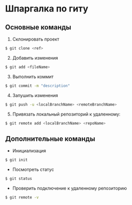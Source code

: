 # Шпаргалка по гиту
## Основные команды
1. Склонировать проект
```bash
$ git clone <ref>
```
2. Добавить изменения
```bash
$ git add <fileName>
```
3. Выполнить коммит
```bash
$ git commit -m "description"
```
4. Запушить изменения
```bash
$ git push -u <localBranchName> <remoteBranchName>
```
5. Привязать локальный репозиторий к удаленному:
```bash
$ git remote add <localBranchName> <repoName>
```
## Дополнительные команды
* Инициализация
```bash
$ git init
```
* Посмотреть статус
```bash
$ git status
```
* Проверить подключение к удаленному репозиторию
```bash
$ git remote -v
```
